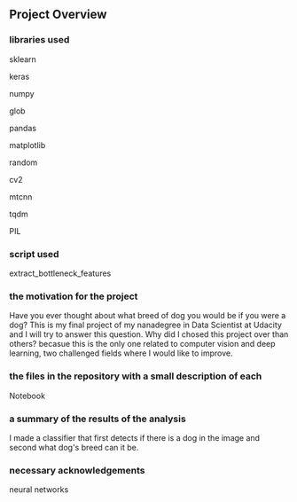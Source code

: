 ## Project Overview

### libraries used

sklearn

keras

numpy

glob

pandas

matplotlib

random

cv2

mtcnn

tqdm

PIL

### script used

extract_bottleneck_features 

### the motivation for the project

Have you ever thought about what breed of dog you would be if you were a dog? 
This is my final project of my nanadegree in Data Scientist at Udacity and I will try to answer this question.
Why did I chosed this project over than others? becasue this is the only one related to computer vision and deep learning, two challenged fields where I would like to improve.

### the files in the repository with a small description of each

Notebook 

### a summary of the results of the analysis

I made a classifier that first detects if there is a dog in the image and second what dog's breed can it be.

### necessary acknowledgements

neural networks

